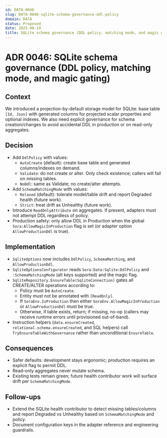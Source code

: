 ```yaml
---
id: DATA-0046
slug: DATA-0046-sqlite-schema-governance-ddl-policy
domain: DATA
status: Proposed
date: 2025-08-19
title: SQLite schema governance (DDL policy, matching mode, and magic gating)
---
```


# ADR 0046: SQLite schema governance (DDL policy, matching mode, and magic gating)

## Context

We introduced a projection-by-default storage model for SQLite: base table `[Id, Json]` with generated columns for projected scalar properties and optional indexes. We also need explicit governance for schema creation/changes to avoid accidental DDL in production or on read-only aggregates.

## Decision

- Add `DdlPolicy` with values:
  - `AutoCreate` (default): create base table and generated columns/indexes on demand.
  - `Validate`: do not create or alter. Only check existence; callers will fail on missing tables.
  - `NoDdl`: same as Validate; no create/alter attempts.
- Add `SchemaMatchingMode` with values:
  - `Relaxed` (default): tolerate model/table drift and report Degraded health (future work).
  - `Strict`: treat drift as Unhealthy (future work).
- Introduce `ReadOnlyAttribute` on aggregates. If present, adapters must not attempt DDL regardless of policy.
- Production safety: only allow DDL in Production when the global `Sora:AllowMagicInProduction` flag is set (or adapter option `AllowProductionDdl` is true).

## Implementation

- `SqliteOptions` now includes `DdlPolicy`, `SchemaMatching`, and `AllowProductionDdl`.
- `SqliteOptionsConfigurator` reads `Sora:Data:Sqlite:DdlPolicy` and `:SchemaMatchingMode` (alt keys supported) and the magic flag.
- `SqliteRepository.EnsureTable(SqliteConnection)` gates all CREATE/ALTER operations according to:
  - Policy must be `AutoCreate`.
  - Entity must not be annotated with `[ReadOnly]`.
  - If `SoraEnv.IsProduction` then either `SoraEnv.AllowMagicInProduction` or `AllowProductionDdl` must be true.
  - Otherwise, if table exists, return; if missing, no-op (callers may receive runtime errors until provisioned out-of-band).
- Instruction helpers (`data.ensureCreated`, `relational.schema.ensureCreated`, and SQL helpers) call `TryEnsureTableWithGovernance` rather than unconditional `EnsureTable`.

## Consequences

- Safer defaults: development stays ergonomic; production requires an explicit flag to permit DDL.
- Read-only aggregates never mutate schema.
- Existing tests remain green; future health contributor work will surface drift per `SchemaMatchingMode`.

## Follow-ups

- Extend the SQLite health contributor to detect missing tables/columns and report Degraded vs Unhealthy based on `SchemaMatchingMode` and policy.
- Document configuration keys in the adapter reference and engineering guardrails.
